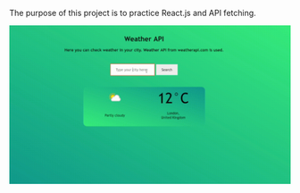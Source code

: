 The purpose of this project is to practice React.js and API fetching.

![Weather-API demo](https://github.com/adelhighrullin/weather-api/blob/main/weather_api_demo.gif)
